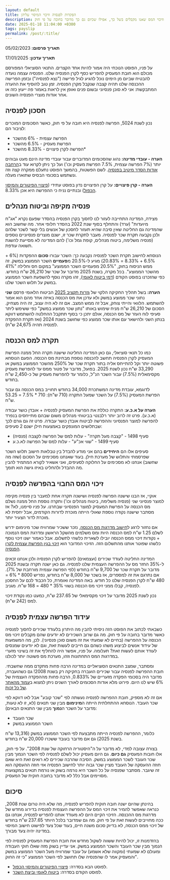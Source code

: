 ```yaml
---
layout: default
title: הפקדות לפנסיה וזיכוי המיסוי עליהן
description: פירוט מלא על הפרשת המעסיק לפנסיה, ההפרשה העצמית לפנסיה וזיכוי המס שאנו מקבלים בשל כך, אפילו שכיום גם כך מדובר בחובה על פי חוק
date: 2025-01-18 11:04:00 +0300
tags: payslip
permalink: /post/:title/
---
```

**תאריך פרסום:** 05/02/2023

**תאריך עדכון:** 17/01/2025

על פניו, הפוסט הנוכחי היה אמור להיות אחד הקצרים. התנאי הסוציאלי המפורסם מכולם הוא חובת המעסיק להפריש כסף לקרן הפנסיה שלנו. הפנסיה עצמה נועדה להבטיח שביום מן הימים נוכל להגיע לגיל פרישה ("נצא לפנסיה") ובזמן הפרישה ההכנסה שלנו תהיה קצבה שנקבל מקרן הפנסיה. זמן טוב להוסיף את ההערה המתבקשת: אני לא סוכן פנסיוני ובשום פנים ואופן אין לראות באמור פה ייעוץ כזה או אחר אודות מוצרי הפנסיה השונים.

## חסכון לפנסיה
נכון לשנת 5024, הפרשה לפנסיה היא חובה על פי חוק, כאשר הסכומים המוכרים לציבור הם:
* הפרשה עצמית - 6% מהשכר
* הפרשת מעסיק - 6.5% מהשכר
* הפרשה לקרן פיצויים - 8.33% מהשכר*

**הערה - עובדי מדינה:** נהוג שהסכומים המדוברים עבור עובדי מדינה הינם מעט גבוהים יותר (7% הפרשה עצמית, 7.5% הפרשת מעסיק וכו') ועל כך ניתן לקרוא עוד ב[הרחבה אודות הסדר מיטיב בפנסיה](https://www.kolzchut.org.il/he/%D7%94%D7%A1%D7%93%D7%A8_%D7%9E%D7%99%D7%98%D7%99%D7%91_%D7%91%D7%91%D7%99%D7%98%D7%95%D7%97_%D7%A4%D7%A0%D7%A1%D7%99%D7%95%D7%A0%D7%99). לשם הפשטות, בהמשך הפוסט נתעלם ממקרה קצה וזה ונשתמש בסכומי הבסיס שתוארו מעלה.

**הערה - קרן פיצויים:** על קרן הפיצויים נדון בפוסט עתידי ([פיצויי הפיטורים והמיסוי הכפול](../פיצויי-הפיטורים-והמיסוי-הכפול/)) ובנתיים נניח כי ההפרשה היא אכן 8.33%.

## פנסיה מקיפה וביטוח מנהלים
מצידה, המדינה התחייבה לעזור לנו לחסוך בקרן הפנסיה בהסדר שפעם נקרא "אג"ח מיועדות" (ערד) והתחלף בסוף שנת 2022 בהסדר חלופי אחר. מה שחשוב הוא שהמדינה גם החליטה שאין סיבה שהיא תעזור לחסכון של אנשים בלי קשר לשכר שלהם ולכן נקבעה תקרת שכר לפנסיה. מעבר לתקרת שכר זו, ישנם מוצרים פנסיוניים נוספים (פנסיה משלימה, ביטוח מנהלים, קופת גמל וכו') להם המדינה לא מסייעת להשגת תשואה עודפת.


הנוסחא לחישוב תקרת השכר לפנסיה נקבעה כך: השכר עבורו **סכום** ההפקדות (6% + 6.5% + 8.33% = 20.83%) מגיע ל-20.5% מ**פעמיים** השכר הממוצע במשק. זה ממש הניסוח בחוק, "20.5% מפעמיים השכר הממוצע" במקום חס וחלילה "41% מהשכר הממוצע". בכל מקרה, בשנת 2025 מדובר על שכר של 26,210 ש"ח בחודש. כפי שהזכרנו בפוסט הקודם ([דמי ביטוח לאומי](../מס-הכנסה-ממאדים-וביטוח-לאומי-מנוגה/)), זהו מקרה נוסף להשפעת השכר הממוצע במשק על תלוש השכר שלנו.

**הערה:** בשל תהליך החקיקה הלקוי של [גזרות תקציב 2025](../גזרות-תקציב-2025/) הביטוח הלאומי פרסם **שני** נתוני שכר ממוצע במשק ולא עדכן את מס הכנסה באיזה אחד מהם הוא אמור להשתמש. הלוואי והייתי צוחק, אבל זה ממש המצב. אם זה לא היה עצוב, זה היה מצחיק. הסכום של 26,210 ש"ח מניח שימוש באותו "נתון שכר ממוצע במשק" כפי ששימש ליתר סעיפי לוח העזר של מס הכנסה, אולם יתכן כי בסוף תתקבל ההחלטה להשתמש דווקא בנתון השני ולהישאר עם אותו שכר ממוצע כפי שחושב בשנת 2024 (ואז תקרת ההפקדה לפנסיה תהיה 24,675 ש"ח).

## תקרה למס הכנסה
כמו כל תנאי סוציאלי, גם כאן המדינה החליטה שישנה תקרה החל ממנה הפרשת המעסיק לקרן הפנסיה תחשב להכנסה נוספת מבחינת מס הכנסה. הפעם הנוסחא פשוטה יותר וקל להתייחס אליה בתור תקרת שכר של 250% מהשכר הממוצע במשק או 33,290 ש"ח נכון לשנת 2025. בפועל, מדובר על פטור ממס עד להפרשת מעסיק מקסימאלית (7.5%) עבור השכר הנ"ל, כלומר עד להפרשת מעסיק של כ-2,450 ש"ח בחודש.


לדוגמא, עובדת מדינה המשתכרת 34,000 בחודש תחוייב במס הכנסה גם עבור הפרשת המעסיק (7.5%) על השכר שמעל התקרה (710 ש"ח): 710 * 7.5% = 53.25 ש"ח.


**הערה על א.כ.ע:** התקרה כוללת את הפרשת המעסיק לפנסיה + אובדן כושר עבודה (א.כ.ע). פרט זה לרוב יותר רלבנטי בביטוחי מנהלים משום שבהם מתייחסים בנפרד להפרשה למוצר הפנסיוני וההפרשה לביטוח אובדן כושר עבודה. פרט זה גם גורם לכך שבתלושים המונפקים באמצעות חילן ישנם 2 סעיפים:
* סעיף 1498 - "קצבה מעל תקרה" - עלות למס של הפרשה לקצבה (פנסיה)
* סעיף 1499 - "שווי אכ"ע" - עלות למס של הפרשה לא.כ.ע

סעיפים אלו הם **היחידים** בהם אני מודע להבדל בין טבלאות חישוב תלוש השכר שפרסמתי והתלוש של מערכת חילן. בעוד שאנחנו מסכימים על הסכום (שזה מה שחשוב) אנחנו לא מסכימים על החלוקה לסעיפים, ואני אשאיר לקורא המתמיד להבין מה ההבדל ולהחליט באיזו גישה הוא תומך.

## זיכוי המס החבוי בהפרשה לפנסיה
אוקיי, אז הבנו שישנה הפרשה לפנסיה ושישנה תקרה אחת למעבר בין פנסיה מקיפה למוצר פנסיוני שני (פנסיה משלימה, ביטוח מנהלים וכו') ותקרה נוספת החל ממנה נשלם מס הכנסה על הפרשת המעסיק למוצר הפנסיוני שבחרנו. על פניו סיימנו, לא? אז מסתבר שישנה נקודה נוספת שאולי הייתה מוכרת לדורות הקודמים, אבל יחסית לא מוכרת לדור הצעיר יותר.


אם נחזור לרגע ל[חישוב מדרגות מס הכנסה](../מדרגות-מס-הכנסה/), נזכר ששכיר שמרוויח שכר מינימום ידרש לשלם 1.25 ש"ח למס הכנסה היות ומס משלמים מהשקל הראשון ומדרגת המס הנמוכה + נקודות זיכוי ממס הכנסה יובילו לשארית כלשהי לתשלום. אבל כאמור ישנו זיכוי נוסף כלשהו שפוטר אותנו מהתשלום הזה. הזיכוי המדובר הוא [זיכוי בגין הפרשת עצמית לקרן הפנסיה](https://www.kolzchut.org.il/he/%D7%96%D7%99%D7%9B%D7%95%D7%99_%D7%9E%D7%9E%D7%A1_%D7%94%D7%9B%D7%A0%D7%A1%D7%94_%D7%91%D7%92%D7%99%D7%9F_%D7%94%D7%A4%D7%A8%D7%A9%D7%95%D7%AA_%D7%9C%D7%91%D7%99%D7%98%D7%95%D7%97_%D7%A4%D7%A0%D7%A1%D7%99%D7%95%D7%A0%D7%99).


המדינה החליטה לעודד שכירים (ועצמאים) להפריש לקרן הפנסיה ולכן אנחנו זכאים ל-35% החזר מס על ההפרשה העצמית שלנו לפנסיה. גם כאן ישנה תקרה ובשנת 2025 מדובר על תקרת שכר של 9,700 ש"ח בחודש (לפי הפרשה עצמית מורחבת של 7%). אם נתרגם את זה למספרים, אז בשכר של 8,000 ש"ח בחודש, נפריש 8000 * 6% = 480 ש"ח לקרן הפנסיה שלנו כל חודש. באה המדינה ואומרת, כל הכבוד לכם על החסכון לפנסיה, קבלו ממני זיכוי מס הכנסה בשווי 35% * 480 = 168 ש"ח. מגניב.


נכון לשנת 2025 מדובר על זיכוי מקסימאלי של 237.65 ש"ח, כמעט כמו נקודת זיכוי למס (242 ש"ח).


## עידוד הפרשה עצמית לפנסיה
כשבאתי לכתוב את הפוסט הזה ניסיתי להבין מה היתרון בלעודד שכירים לחסוך לפנסיה כאשר מדובר בחובה על פי חוק. מה גם שרוב השכירים לא יודעים שהם מקבלים זיכוי מס הכנסה על ההפרשה (בחיים לא שמעתי את זה משום סוכן פנסיוני). לכן, מה המשמעות של עידוד אנשים לביצוע משהו כשהם גם חייבים לעשות זאת, וגם לא יודעים שמנסים לעודד אותם לעשות זאת? תעלומה. על פניו, אפשר היה להחליף את זה בשינוי מזערי במדרגות המס התחתונות וזהו, מערכת מס פשוטה יותר לכולנו.


ומסתבר, שמצב התנאים הסוציאליים במדינה הרבה פחות מתקדם ממה שחשבתי. חובת ההפרשה לפנסיה עבור שכירים הועברה בחקיקה רק בשנת 2008! גם כשהועברה, מדובר היה בסכומי הפקדה מזעריים של 0.833%, הרבה פחות מההפקדה העצמית של 6% שיש לנו היום. פירוט מלא אודות הסכומים לאורך השנים ניתן למצוא ב[עמוד מהאתר של כל זכות](https://www.kolzchut.org.il/he/%D7%97%D7%95%D7%91%D7%AA_%D7%91%D7%99%D7%98%D7%95%D7%97_%D7%A4%D7%A0%D7%A1%D7%99%D7%95%D7%A0%D7%99_%D7%9C%D7%A2%D7%95%D7%91%D7%93%D7%99%D7%9D).


אם זה לא מספיק, חובת ההפרשה לפנסיה נעשתה לפי "שכר קובע" אבל לאו דווקא לפי שכר העובד. הנוסחא ההתחלתית הייתה ה**מינימום** מבין שני תנאים (לא, זו לא טעות, מדובר על השכר ה**נמוך** מבין שני התנאים הבאים):
* שכר העובד
* השכר הממוצע במשק

כלומר, ההפרשה לפנסיה הייתה מתבצעת לפי השכר הממוצע במשק (13,316 ש"ח בשנת 2025) גם אם מדובר בעובד ששכרו 20,000 ש"ח בחודש.


בצורה עצובה למדי, לא מדובר על ה"היסטוריה הרחוקה של שנת 2008". על פי חוק, אלו חובות המעסיק **גם כיום**. גם היום מעסיק יכול לשלם לפנסיה לפי השכר הנמוך מבין שכר העובד לשכר הממוצע במשק. הסיבה שהרבה שכירים לא רואים זאת היא שאם חוזה ההעסקה של העובד מציין שכר גבוה יותר לחישוב הפנסיה אזי חוזה ההעסקה הוא זה שיגבר. מסתבר שפנסיה על כל השכר היא נורמה בשוק או נורמת תנאים במקצועות מסויימים אבל כלל לא מדובר בחובה חוקית של המעסיק.


## סיכום
בהינתן שהיום ישנה חובה חוקית להפריש לפנסיה, מה שלא היה טרום שנת 2008, כנראה שאפשר להמיר את זיכוי המס על ההפרשה העצמית לפנסיה בדירוג מחדש של מדרגות מס ההכנסה. הזיכוי הקיים היום לא מעודד אותנו להפריש לפנסיה, אנחנו גם ככה מחוייבים לעשות זאת על פי חוק. מה גם שמדובר בלכל היותר 237.65 ש"ח בחודש של זיכוי ממס הכנסה, לא בדיוק סכום משנה חיים, בעוד שכל צעד לפישוט חישוב המיסוי במדינה יהיה צעד מבורך. 


בהזדמנות זו, יכול להיות ששווה לשקול מחדש את חובת הפרשת המעסיק לפנסיה לפי הנמוך מבין שכר העובד והשכר הממוצע במשק. אני עדיין בשוק מזה שאלו חוקי העבודה ומעולם לא שמעתי (ומקווה שלא אשמע) על עובד שמרוויח מעל השכר הממוצע במשק והמעסיק אמר לו שהפנסיה שלו תחושב לפי השכר הממוצע "כי זה החוק".

* לפוסט הבא בסדרה: [פיצויי הפיטורים והמיסוי הכפול](../פיצויי-הפיטורים-והמיסוי-הכפול/).
* לפוסט הקודם בסדרה: [ביטוח לאומי וביצת השכר](../מס-הכנסה-ממאדים-וביטוח-לאומי-מנוגה/).

